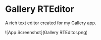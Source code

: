 # Gallery RTEditor

A rich text editor created for my Gallery app.


![App Screenshot](Gallery RTEditor.png)
